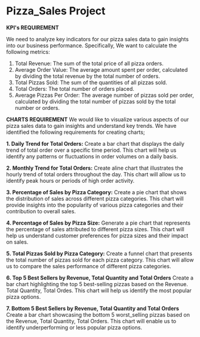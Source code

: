 # Pizza_Sales Project

**KPI's REQUIREMENT**

We need to analyze key indicators for our pizza sales data to gain insights into our business
performance. Specifically, We want to calculate the following metrics:

1. Total Revenue: The sum of the total price of all pizza orders.
2. Average Order Value: The average amount spent per order, calculated by dividing the total revenue by the total number of orders.
3. Total Pizzas Sold: The sum of the quantities of all pizzas sold.
4. Total Orders: The total number of orders placed.
5. Average Pizzas Per Order: The average number of pizzas sold per order, calculated by dividing the total number of pizzas sold by the total number or orders.

**CHARTS REQUIREMENT**
We would like to visualize various aspects of our pizza sales data to gain insights and understand key trends. We have identified the following requirements for creating charts;

**1. Daily Trend for Total Orders:**
Create a bar chart that displays the daily trend of total order over a specific time period. This chart will help us identify any patterns or fluctuations in order volumes on a daily basis.

**2. Monthly Trend for Total Orders:**
Create aline chart that illustrates the hourly trend of total orders throughout the day. This chart will allow us to identify peak hours or periods of high order activity.

 **3. Percentage of Sales by Pizza Category:**
Create a pie chart that shows the distribution of sales across different pizza categories. This chart will provide insights into the popularity of various pizza categories and their contribution to overall sales.

**4. Percentage of Sales by Pizza Size:**
Generate a pie chart that represents the percentage of sales attributed to different pizza sizes. This chart will help us understand customer preferences for pizza sizes and their impact on sales.

**5. Total Pizzas Sold by Pizza Category:**
Create a funnel chart that presents the total number of pizzas sold for each pizza category. This chart will allow us to compare the sales performance of different pizza categories.

**6. Top 5 Best Sellers by Revenue, Total Quantity and Total Orders**
Create a bar chart highlighting the top 5 best-selling pizzas based on the Revenue. Total Quantity, Total Ordes. This chart will help us identify the most popular pizza options.

**7. Bottom 5 Best Sellers by Revenue, Total Quantity and Total Orders**
Create a bar chart showcasing the bottom 5 worst_selling pizzas based on the Revenue, Total Quantity, Total Orders. This chart will enable us to identify underperforming or less popular pizza options.
